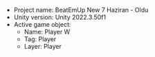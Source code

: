 <!-- UNITY CODE ASSIST INSTRUCTIONS START -->
- Project name: BeatEmUp New 7 Haziran - Oldu
- Unity version: Unity 2022.3.50f1
- Active game object:
  - Name: Player W
  - Tag: Player
  - Layer: Player
<!-- UNITY CODE ASSIST INSTRUCTIONS END -->